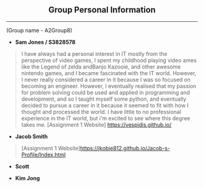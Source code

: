 ## <center> Group Personal Information </center>
***
(Group name - A2Group8)

-  **Sam Jones / S3828578**
> I have always had a personal interest in IT mostly from the perspective of video games, I spent my childhood playing video ames like the Legend of zelda andBanjo Kazooie, and other awesome nintendo games, and I became fascinated with the IT world. However, I never really considered a career in it because I was so focused on becoming an engineer. However, I eventually realised that my passion for problem solving could be used and applied in programming and development, and so I taught myself some python, and eventually decided to pursue a career in it because it seemed to fit with how I thought and processed the world. I have little to no professional experience in the IT world, but i'm excited to see where this degree takes me.
>[Assignment 1 Website] <https://vespidis.github.io/>

- **Jacob Smith**
>
>
>
> [Assignment 1 Website]<https://jkobie812.github.io/Jacob-s-Profile/Index.html>

- **Scott**

- **Kim Jong**
